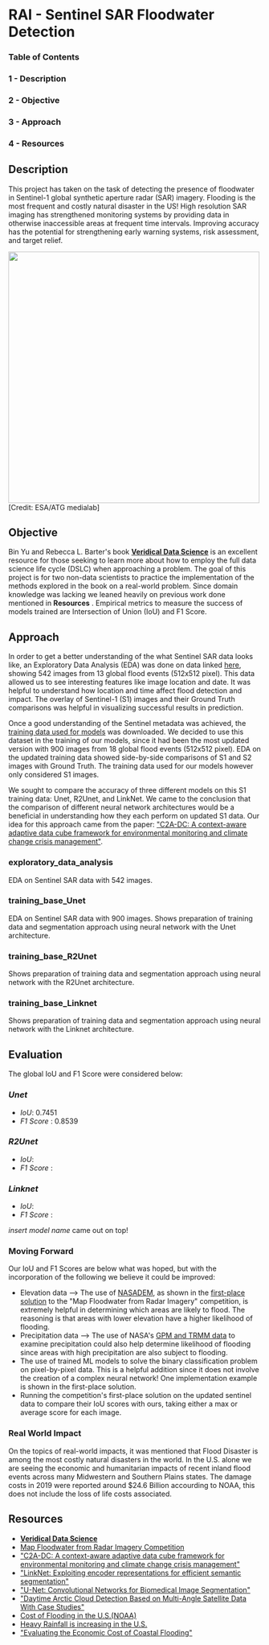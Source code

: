 # RAI - Sentinel SAR Floodwater Detection

### Table of Contents
### 1 - Description
### 2 - Objective
### 3 - Approach
### 4 - Resources

## Description

This project has taken on the task of detecting the presence of floodwater in Sentinel-1 global synthetic aperture radar (SAR) imagery. Flooding is the most frequent and costly natural disaster in the US! High resolution SAR imaging has strengthened monitoring systems by providing data in otherwise inaccessible areas at frequent time intervals. Improving accuracy has the potential for strengthening early warning systems, risk assessment, and target relief.

<img src="https://www.esa.int/var/esa/storage/images/esa_multimedia/images/2014/01/sentinel-1_radar_vision/13494392-1-eng-GB/Sentinel-1_radar_vision_pillars.jpg" width="500">
[Credit: ESA/ATG medialab]


## Objective

Bin Yu and Rebecca L. Barter's book [__Veridical Data Science__](https://vdsbook.com/) is an excellent resource for those seeking to learn more about how to employ the full data science life cycle (DSLC) when approaching a problem. The goal of this project is for two non-data scientists to practice the implementation of the methods explored in the book on a real-world problem. Since domain knowledge was lacking we leaned heavily on previous work done mentioned in __Resources__ . Empirical metrics to measure the success of models trained are Intersection of Union (IoU) and F1 Score. 

## Approach

In order to get a better understanding of the what Sentinel SAR data looks like, an Exploratory Data Analysis (EDA) was done on data linked [here](https://www.kaggle.com/datasets/salazarslytherin/stac-overflow-microsoftdrivendata-competition), showing 542 images from 13 global flood events (512x512 pixel). This data allowed us to see interesting features like image location and date. It was helpful to understand how location and time affect flood detection and impact. The overlay of Sentinel-1 (S1) images and their Ground Truth comparisons was helpful in visualizing successful results in prediction.

Once a good understanding of the Sentinel metadata was achieved, the [training data used for models](https://beta.source.coop/repositories/c2sms/c2smsfloods/description/) was downloaded. We decided to use this dataset in the training of our models, since it had been the most updated version with 900 images from 18 global flood events (512x512 pixel). EDA on the updated training data showed side-by-side comparisons of S1 and S2 images with Ground Truth. The training data used for our models however only considered S1 images.

We sought to compare the accuracy of three different models on this S1 training data: Unet, R2Unet, and LinkNet. We came to the conclusion that the comparison of different neural network architectures would be a beneficial in understanding how they each perform on updated S1 data. Our idea for this approach came from the paper: ["C2A-DC: A context-aware adaptive data cube framework for environmental monitoring and climate change crisis management"](https://www.sciencedirect.com/science/article/pii/S2352938524000351).

### exploratory_data_analysis
EDA on Sentinel SAR data with 542 images.

### training_base_Unet
EDA on Sentinel SAR data with 900 images. Shows preparation of training data and segmentation approach using neural network with the Unet architecture.

### training_base_R2Unet
Shows preparation of training data and segmentation approach using neural network with the R2Unet architecture.

### training_base_Linknet
Shows preparation of training data and segmentation approach using neural network with the Linknet architecture.

## Evaluation
The global IoU and F1 Score were considered below:

### _Unet_
- _IoU_: 0.7451
- _F1 Score_ : 0.8539

### _R2Unet_
- _IoU_:
- _F1 Score_ :

### _Linknet_
- _IoU_:
- _F1 Score_ :

 _insert model name_ came out on top! 

 ### Moving Forward
 Our IoU and F1 Scores are below what was hoped, but with the incorporation of the following we believe it could be improved:
- Elevation data --> The use of [NASADEM](https://www.earthdata.nasa.gov/esds/competitive-programs/measures/nasadem), as shown in the [first-place solution](https://github.com/sweetlhare/STAC-Overflow) to the "Map Floodwater from Radar Imagery" competition, is extremely helpful in determining which areas are likely to flood. The reasoning is that areas with lower elevation have a higher likelihood of flooding. 
- Precipitation data --> The use of NASA's [GPM and TRMM data](https://gpm.nasa.gov/data) to examine precipitation could also help determine likelihood of flooding since areas with high precipitation are also subject to flooding.
- The use of trained ML models to solve the binary classification problem on pixel-by-pixel data. This is a helpful addition since it does not involve the creation of a complex neural network! One implementation example is shown in the first-place solution.
- Running the competition's first-place solution on the updated sentinel data to compare their IoU scores with ours, taking either a max or average score for each image.

### Real World Impact 
On the topics of real-world impacts, it was mentioned that Flood Disaster is among the most costly natural disasters in the world. In the U.S. alone we are seeing the economic and humanitarian impacts of recent inland flood events across many Midwestern and Southern Plains states. The damage costs in 2019 were reported around $24.6 Billion accourding to NOAA, this does not include the loss of life costs associated.


## Resources
- [__Veridical Data Science__](https://vdsbook.com/)
- [Map Floodwater from Radar Imagery Competition](https://www.drivendata.org/competitions/81/detect-flood-water/)
- ["C2A-DC: A context-aware adaptive data cube framework for environmental monitoring and climate change crisis management"](https://www.sciencedirect.com/science/article/pii/S2352938524000351)
- ["LinkNet: Exploiting encoder representations for efficient semantic segmentation"](https://ieeexplore.ieee.org/document/8305148)
- ["U-Net: Convolutional Networks for Biomedical Image Segmentation"](https://arxiv.org/abs/1505.04597)
- ["Daytime Arctic Cloud Detection Based on Multi-Angle Satellite Data With Case Studies"](https://www.researchgate.net/publication/4742960_Daytime_Arctic_Cloud_Detection_Based_on_Multi-Angle_Satellite_Data_With_Case_Studies)
- [Cost of Flooding in the U.S.(NOAA)](https://www.ncei.noaa.gov/access/monitoring/dyk/billions-calculations)
- [Heavy Rainfall is increasing in the U.S.](https://nca2014.globalchange.gov/highlights/report-findings/extreme-weather#narrative-page-20985)
- ["Evaluating the Economic Cost of Coastal Flooding"](https://www.aeaweb.org/articles?id=10.1257/mac.20180366)
